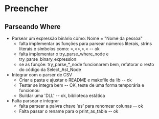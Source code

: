 # Preencher

## Parseando Where

* Parsear um expressão binário como: Nome = "Nome da pessoa"
  * falta implementar as funções para parsear números literais, strins literais e símbolos como: =,<>,>,< -- ok
  * falta implementar o try_parse_where_node e try_parse_binary_expression
  * se as funçõe: try_parse_*_node funcionarem bem, refatorar o resto do código da Select_Ast_Node
* Integrar com o parser de CSV
  * Criar a pasta e ajustar o README e makefile da lib -- ok
  * Testar se integra bem -- OK, teste de uma forma temporária e funcionou
  * Buildar uma 'DLL' -- ok, biblioteca estática
* Falta parsear e integrar
  * falta parsear a palvra chave 'as' para renomear colunas -- ok
  * Falta passar o rename para o print_as_table -- ok